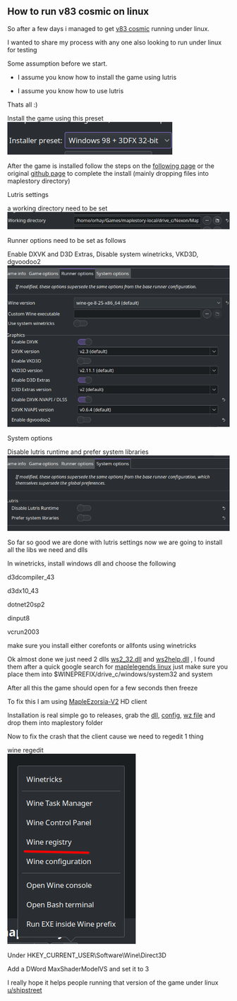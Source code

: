 How to run v83 cosmic on linux
---

So after a few days i managed to get [v83 cosmic](https://github.com/P0nk/Cosmic) running under linux.

I wanted to share my process with any one also looking to run under linux for testing

Some assumption before we start.

   * I assume you know how to install the game using lutris

   * I assume you know how to use lutris

Thats all :)

Install the game using this preset  
![Windows 98 + 3DFX 32-bit](/docs/assets/guide1.png)

After the game is installed follow the steps on the [following page](/client.md) or the original [github page](https://github.com/P0nk/Cosmic) to complete the install (mainly dropping files into maplestory directory)

Lutris settings

a working directory need to be set
![Pic](/docs/assets/guide2.png)

Runner options need to be set as follows

Enable DXVK and D3D Extras, Disable system winetricks, VKD3D, dgvoodoo2
![Pic](/docs/assets/guide3.png)

System options

Disable lutris runtime and prefer system libraries
![Pic](/docs/assets/guide4.png)

So far so good we are done with lutris settings now we are going to install all the libs we need and dlls

In winetricks, install windows dll and choose the following

d3dcompiler_43

d3dx10_43

dotnet20sp2

dinput8

vcrun2003

make sure you install either corefonts or allfonts using winetricks

Ok almost done we just need 2 dlls [ws2_32.dll](/docs/assets/ws2_32.dll) and [ws2help.dll](/docs/assets/ws2help.dll) , I found them after a quick google search for [maplelegends linux](https://forum.maplelegends.com/index.php?threads/installing-ml-on-linux-guide-updated.41984/) just make sure you place them into $WINEPREFIX/drive_c/windows/system32 and system

After all this the game should open for a few seconds then freeze

To fix this I am using [MapleEzorsia-V2](https://github.com/444Ro666/MapleEzorsia-v2) HD client

Installation is real simple go to releases, grab the [dll](/docs/assets/dinput8.dll), [config](/docs/assets/config.ini), [wz file](/docs/assets/EzorsiaV2_UI.wz) and drop them into maplestory folder

Now to fix the crash that the client cause we need to regedit 1 thing

wine regedit  
![Pic](/docs/assets/guide5.png)

Under HKEY_CURRENT_USER\Software\Wine\Direct3D

Add a DWord MaxShaderModelVS and set it to 3

I really hope it helps people running that version of the game under linux  
[u/shipstreet](https://archive.md/ZrPOf)
